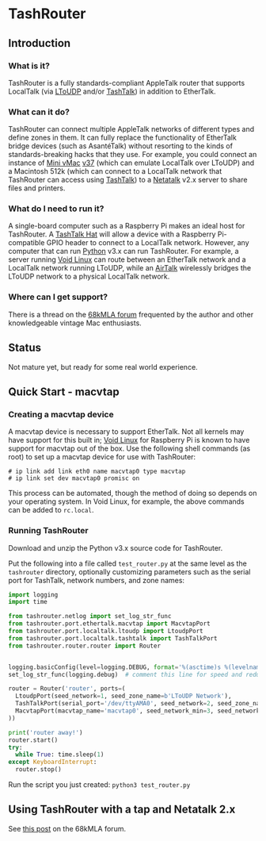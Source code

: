 # TashRouter

## Introduction

### What is it?

TashRouter is a fully standards-compliant AppleTalk router that supports LocalTalk (via [LToUDP](https://windswept.home.blog/2019/12/10/localtalk-over-udp/) and/or [TashTalk](https://github.com/lampmerchant/tashtalk)) in addition to EtherTalk.

### What can it do?

TashRouter can connect multiple AppleTalk networks of different types and define zones in them.  It can fully replace the functionality of EtherTalk bridge devices (such as AsantéTalk) without resorting to the kinds of standards-breaking hacks that they use.  For example, you could connect an instance of [Mini vMac](https://www.gryphel.com/c/minivmac/index.html) [v37](https://68kmla.org/bb/index.php?threads/emulation-binaries-for-mini-vmac-37-with-ltoudp.46443/) (which can emulate LocalTalk over LToUDP) and a Macintosh 512k (which can connect to a LocalTalk network that TashRouter can access using [TashTalk](https://github.com/lampmerchant/tashtalk)) to a [Netatalk](https://github.com/Netatalk/netatalk) v2.x server to share files and printers.

### What do I need to run it?

A single-board computer such as a Raspberry Pi makes an ideal host for TashRouter.  A [TashTalk Hat](https://ko-fi.com/s/60b561a0e3) will allow a device with a Raspberry Pi-compatible GPIO header to connect to a LocalTalk network.  However, any computer that can run [Python](https://www.python.org/) v3.x can run TashRouter.  For example, a server running [Void Linux](https://voidlinux.org/) can route between an EtherTalk network and a LocalTalk network running LToUDP, while an [AirTalk](https://airtalk.shop/product/airtalk-complete/) wirelessly bridges the LToUDP network to a physical LocalTalk network.

### Where can I get support?

There is a thread on the [68kMLA forum](https://68kmla.org/bb/index.php?threads/tashrouter-an-appletalk-router.46047/) frequented by the author and other knowledgeable vintage Mac enthusiasts.

## Status

Not mature yet, but ready for some real world experience.

## Quick Start - macvtap

### Creating a macvtap device

A macvtap device is necessary to support EtherTalk.  Not all kernels may have support for this built in; [Void Linux](https://voidlinux.org/) for Raspberry Pi is known to have support for macvtap out of the box.  Use the following shell commands (as root) to set up a macvtap device for use with TashRouter:

```
# ip link add link eth0 name macvtap0 type macvtap
# ip link set dev macvtap0 promisc on
```

This process can be automated, though the method of doing so depends on your operating system.  In Void Linux, for example, the above commands can be added to `rc.local`.

### Running TashRouter

Download and unzip the Python v3.x source code for TashRouter.

Put the following into a file called `test_router.py` at the same level as the `tashrouter` directory, optionally customizing parameters such as the serial port for TashTalk, network numbers, and zone names:

```python
import logging
import time

from tashrouter.netlog import set_log_str_func
from tashrouter.port.ethertalk.macvtap import MacvtapPort
from tashrouter.port.localtalk.ltoudp import LtoudpPort
from tashrouter.port.localtalk.tashtalk import TashTalkPort
from tashrouter.router.router import Router


logging.basicConfig(level=logging.DEBUG, format='%(asctime)s %(levelname)s: %(message)s')
set_log_str_func(logging.debug)  # comment this line for speed and reduced spam

router = Router('router', ports=(
  LtoudpPort(seed_network=1, seed_zone_name=b'LToUDP Network'),
  TashTalkPort(serial_port='/dev/ttyAMA0', seed_network=2, seed_zone_name=b'TashTalk Network'),
  MacvtapPort(macvtap_name='macvtap0', seed_network_min=3, seed_network_max=5, seed_zone_names=[b'EtherTalk Network']),
))

print('router away!')
router.start()
try:
  while True: time.sleep(1)
except KeyboardInterrupt:
  router.stop()
```

Run the script you just created: `python3 test_router.py`

## Using TashRouter with a tap and Netatalk 2.x

See [this post](https://68kmla.org/bb/index.php?threads/tashrouter-an-appletalk-router.46047/post-518796) on the 68kMLA forum.
